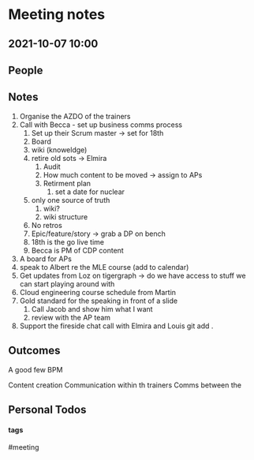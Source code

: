 
# Meeting notes
## 2021-10-07 10:00

## People

## Notes
1. Organise the AZDO of the trainers 
2. Call with Becca - set up business comms process
	1. Set up their Scrum master -> set for 18th
	2. Board
	3. wiki (knoweldge)
	4. retire old sots -> Elmira
		1. Audit 
		2. How much content to be moved -> assign to APs
		3. Retirment plan 
			1. set a date for nuclear
	5. only one source of truth 
		1. wiki? 
		2. wiki structure
	6. No retros 
	7. Epic/feature/story -> grab a DP on bench 
	8. 18th is the go live time 
	9. Becca is PM of CDP content
3. A board for APs 
4. speak to Albert re the MLE course (add to calendar)
5. Get updates from Loz on tigergraph -> do we have access to stuff we can start playing around with
6. Cloud engineering course schedule from Martin
7. Gold standard for the speaking in front of a slide
	1. Call Jacob and show him what I want 
	2. review with the AP team
8. Support the fireside chat call with Elmira and Louis git add .


## Outcomes

A good few BPM

Content creation
Communication within th trainers
Comms between the 


## Personal Todos



#### tags

#meeting
